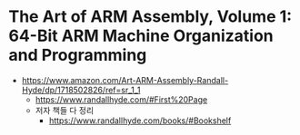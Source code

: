 # The Art of ARM Assembly, Volume 1: 64-Bit ARM Machine Organization and Programming 
- https://www.amazon.com/Art-ARM-Assembly-Randall-Hyde/dp/1718502826/ref=sr_1_1
  - https://www.randallhyde.com/#First%20Page
  - 저자 책들 다 정리
    - https://www.randallhyde.com/books/#Bookshelf
